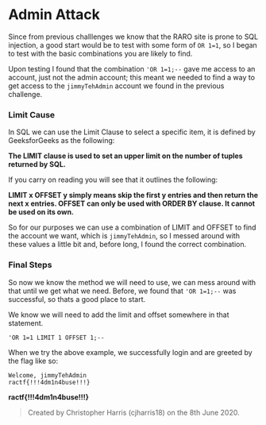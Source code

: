 # Admin Attack

Since from previous challlenges we know that the RARO site is prone to SQL injection, a good start would be to test with some form of `OR 1=1`, so I began to test with the basic combinations you are likely to find.

Upon testing I found that the combination `'OR 1=1;--` gave me access to an account, just not the admin account; this meant we needed to find a way to get access to the `jimmyTehAdmin` account we found in the previous challenge.

### Limit Cause
In SQL we can use the Limit Clause to select a specific item, it is defined by GeeksforGeeks as the following:

**The LIMIT clause is used to set an upper limit on the number of tuples returned by SQL.**

If you carry on reading you will see that it outlines the following:

**LIMIT x OFFSET y simply means skip the first y entries and then return the next x entries.
OFFSET can only be used with ORDER BY clause. It cannot be used on its own.**

So for our purposes we can use a combination of LIMIT and OFFSET to find the account we want, which is `jimmyTehAdmin`, so I messed around with these values a little bit and, before long, I found the correct combination.

### Final Steps

So now we know the method we will need to use, we can mess around with that until we get what we need. Before, we found that `'OR 1=1;--` was successful, so thats a good place to start.

We know we will need to add the limit and offset somewhere in that statement.

`'OR 1=1 LIMIT 1 OFFSET 1;--`

When we try the above example, we successfully login and are greeted by the flag like so:
```
Welcome, jimmyTehAdmin
ractf{!!!4dm1n4buse!!!}
```

**ractf{!!!4dm1n4buse!!!}**

> Created by Christopher Harris (cjharris18) on the 8th June 2020.
